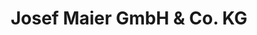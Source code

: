 ---
title: "Josef Maier GmbH & Co. KG"
url: /bad-woerishofen/josef-maier-gmbh-und-co-kg/
shop: Großhandel
---